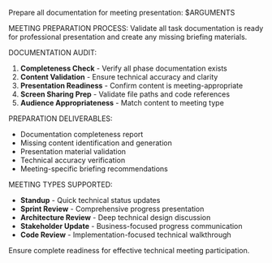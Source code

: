 Prepare all documentation for meeting presentation: $ARGUMENTS

MEETING PREPARATION PROCESS:
Validate all task documentation is ready for professional presentation and create any missing briefing materials.

DOCUMENTATION AUDIT:

1. **Completeness Check** - Verify all phase documentation exists
2. **Content Validation** - Ensure technical accuracy and clarity
3. **Presentation Readiness** - Confirm content is meeting-appropriate
4. **Screen Sharing Prep** - Validate file paths and code references
5. **Audience Appropriateness** - Match content to meeting type

PREPARATION DELIVERABLES:

- Documentation completeness report
- Missing content identification and generation
- Presentation material validation
- Technical accuracy verification
- Meeting-specific briefing recommendations

MEETING TYPES SUPPORTED:

- **Standup** - Quick technical status updates
- **Sprint Review** - Comprehensive progress presentation
- **Architecture Review** - Deep technical design discussion
- **Stakeholder Update** - Business-focused progress communication
- **Code Review** - Implementation-focused technical walkthrough

Ensure complete readiness for effective technical meeting participation.

